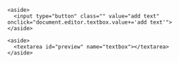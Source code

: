 
<link rel="stylesheet" href="styles.css" />

<div>

  <form name="editor">

    <aside>
      <input type="button" class="" value="add text" onclick="document.editor.textbox.value+='add text'">
    </aside>

    <aside>
      <textarea id="preview" name="textbox"></textarea>
    </aside>

    

  </form>

</div>


<!--  <script src="script.js" type="module"></script> -->
